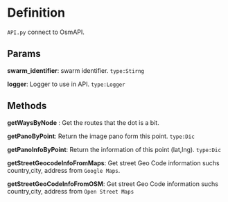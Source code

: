 # Definition

`API.py` connect to OsmAPI.

## Params

**swarm_identifier**: swarm identifier. `type:Stirng`

**logger**: Logger to use in API. `type:Logger`


## Methods

**getWaysByNode** : Get the routes that the dot is a bit.

**getPanoByPoint**: Return the image pano form this point. `type:Dic`

**getPanoInfoByPoint**: Return the information of this point (lat,lng). `type:Dic`

**getStreetGeocodeInfoFromMaps**: Get street Geo Code information suchs country,city, address from `Google Maps`.

**getStreetGeoCodeInfoFromOSM**: Get street Geo Code information suchs country,city, address from `Open Street Maps`
